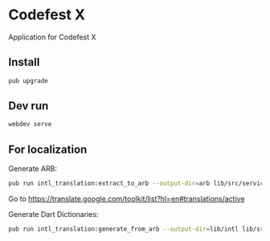 # Codefest X
Application for Codefest X

## Install 
```bash
pub upgrade
```

## Dev run
```bash
webdev serve
```
## For localization 

Generate ARB:
```bash
pub run intl_translation:extract_to_arb --output-dir=arb lib/src/services/intl_service.dart
```

Go to https://translate.google.com/toolkit/list?hl=en#translations/active

Generate Dart Dictionaries:
```bash
pub run intl_translation:generate_from_arb --output-dir=lib/intl lib/src/services/intl_service.dart arb/intl_*.arb
```
